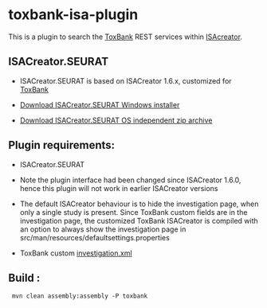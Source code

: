 toxbank-isa-plugin
==================

This is a plugin to search the [ToxBank](www.toxbank.net) REST services within [ISAcreator](http://isatools.wordpress.com/tag/isacreator/).

ISACreator.SEURAT 
-----------------

* ISACreator.SEURAT is based on ISACreator 1.6.x, customized for [ToxBank](www.toxbank.net)

* [Download ISACreator.SEURAT Windows installer](http://www.ideaconsult.net/downloads/ISAcreator.SEURAT/ISAcreator.SEURAT-v1.6.2-setup.exe)

* [Download ISACreator.SEURAT OS independent zip archive](http://www.ideaconsult.net/downloads/ISAcreator.SEURAT/ISAcreator.SEURAT-v1.6.2.zip)


Plugin requirements:
------------------

* ISACreator.SEURAT  

* Note the plugin interface had been changed since ISACreator 1.6.0, hence this plugin will not work in earlier ISACreator versions

* The default ISACreator behaviour is to hide the investigation page, when only a single study is present. Since ToxBank custom fields are in the investigation page, the customized ToxBank ISACreator is compiled with an option to always show the investigation page in src/man/resources/defaultsettings.properties

* ToxBank custom [investigation.xml](https://github.com/ToxBank/isa2rdf/blob/master/isa2rdf/isa2rdf-cli/src/main/resources/toxbank-config/investigation.xml)

Build :
------------------

     mvn clean assembly:assembly -P toxbank



